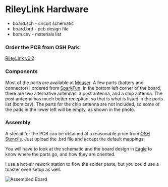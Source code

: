 # RileyLink Hardware

 * board.sch - circuit schematic
 * board.brd - pcb design file
 * bom.csv - materials list

### Order the PCB from OSH Park:

[RileyLink v0.2](https://oshpark.com/shared_projects/5HqFOnZu)

### Components

Most of the parts are available at [Mouser](http://mouser.com).  A few parts (battery and connector) I ordered from [SparkFun](http://sparkfun.com). In the bottom left corner of the board, there are two alternative antennas: a post antenna, and a chip antenna. The post antenna has much better reception, so that is what is listed in the parts list (bom.csv).  The parts for the chip antenna are not included, so some of the pads in the lower left will be empty, as shown in the photo.

### Assembly

A stencil for the PCB can be obtained at a reasonable price from [OSH Stencils](https://www.oshstencils.com).  Just upload the .brd file and accept the default mappings.

You will have to look at the schematic and the board design in [Eagle](http://www.cadsoftusa.com/) to know where the parts go, and how they are oriented.

I use a hot-air rework station to flow the solder paste, but you could use a toaster oven setup as well.

![Assembled Board](https://raw.githubusercontent.com/ps2/rileylink/master/hardware/board.jpg)
